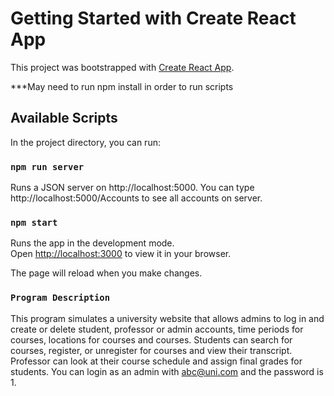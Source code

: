 # Getting Started with Create React App

This project was bootstrapped with [Create React App](https://github.com/facebook/create-react-app).

***May need to run npm install in order to run scripts

## Available Scripts

In the project directory, you can run:

### `npm run server`

Runs a JSON server on http://localhost:5000. You can type http://localhost:5000/Accounts to see all accounts on server.

### `npm start`

Runs the app in the development mode.\
Open [http://localhost:3000](http://localhost:3000) to view it in your browser.

The page will reload when you make changes.


### `Program Description`

This program simulates a university website that allows admins to log in and create or delete student,
professor or admin accounts, time periods for courses, locations for courses and courses. Students can
search for courses, register, or unregister for courses and view their transcript. Professor can look at
their course schedule and assign final grades for students. You can login as an admin with abc@uni.com
and the password is 1.
